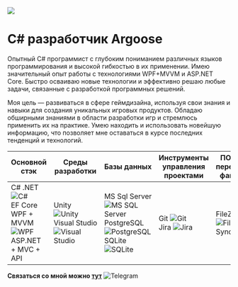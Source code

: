 ![](https://github.com/LuisanArgoose/LuisanAroose/blob/main/ArgooseLogo.png)
# C# разработчик Argoose

Опытный C# программист с глубоким пониманием различных языков программирования и высокой гибкостью в их применении. Имею значительный опыт работы с технологиями WPF+MVVM и ASP.NET Core. Быстро осваиваю новые технологии и эффективно решаю любые задачи, связанные с разработкой программных решений.

Моя цель — развиваться в сфере геймдизайна, используя свои знания и навыки для создания уникальных игровых продуктов. Обладаю обширными знаниями в области разработки игр и стремлюсь применить их на практике. Умею находить и использовать новейшую информацию, что позволяет мне оставаться в курсе последних тенденций и технологий.

| Основной стэк             | Среды разработки              | Базы данных                 | Инструменты управления проектами | ПО для передачи файлов  | Дополнительный стэк    |
|---------------------------|-------------------------------|-----------------------------|----------------------------------|-------------------------|------------------------|
| <span style="white-space: nowrap;">C# .NET</span> ![C#](https://img.icons8.com/color/24/000000/c-sharp-logo.png) <br> EF Core <br> WPF + MVVM ![WPF](https://img.icons8.com/color/24/000000/windows-10.png) <br> ASP.NET + MVC + API | <span style="white-space: nowrap;">Unity</span> ![Unity](https://img.icons8.com/color/24/000000/unity.png) <br> <span style="white-space: nowrap;">Visual Studio</span> ![Visual Studio](https://img.icons8.com/color/24/000000/visual-studio.png) | <span style="white-space: nowrap;">MS Sql Server</span> ![MS SQL Server](https://img.icons8.com/color/24/000000/microsoft-sql-server.png) <br> <span style="white-space: nowrap;">PostgreSQL</span> ![PostgreSQL](https://img.icons8.com/color/24/000000/postgreesql.png) <br> <span style="white-space: nowrap;">SQLite</span> ![SQLite](https://img.icons8.com/color/24/000000/sql.png) | <span style="white-space: nowrap;">Git</span> ![Git](https://img.icons8.com/color/24/000000/git.png) <br> <span style="white-space: nowrap;">Jira</span> ![Jira](https://img.icons8.com/color/24/000000/jira.png) | <span style="white-space: nowrap;">FileZilla</span> ![FileZilla](https://img.icons8.com/color/24/000000/filezilla.png) <br> Synology | <span style="white-space: nowrap;">Python</span> ![Python](https://img.icons8.com/color/24/000000/python.png) <br> <span style="white-space: nowrap;">Java</span> ![Java](https://img.icons8.com/color/24/000000/java-coffee-cup-logo.png) <br> <span style="white-space: nowrap;">C/C++</span> ![C/C++](https://img.icons8.com/color/24/000000/c-plus-plus-logo.png) |


**Связаться со мной можно [тут](https://t.me/LuisanArgoose)** ![Telegram](https://img.icons8.com/color/24/000000/telegram-app.png)
